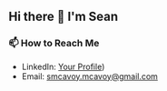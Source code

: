 ## Hi there 👋 I'm Sean

### 📫 How to Reach Me
- LinkedIn: [Your Profile](https://www.linkedin.com/in/sean-mcavoy-8911721b8/))
- Email: smcavoy.mcavoy@gmail.com

<!--
**SeanMcAvoy/SeanMcAvoy** is a ✨ _special_ ✨ repository because its `README.md` (this file) appears on your GitHub profile.

Here are some ideas to get you started:

- 🔭 I’m currently working on ...
- 🌱 I’m currently learning ...
- 👯 I’m looking to collaborate on ...
- 🤔 I’m looking for help with ...
- 💬 Ask me about ...
- 📫 How to reach me: ...
- 😄 Pronouns: ...
- ⚡ Fun fact: ...
-->
